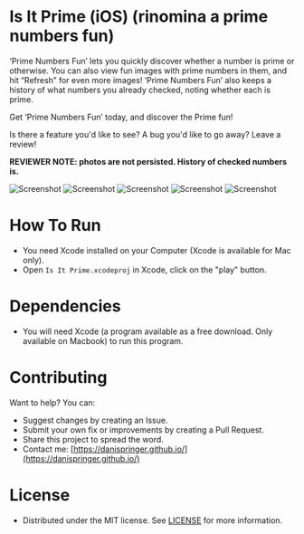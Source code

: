 # Is It Prime (iOS) (rinomina a prime numbers fun)
‘Prime Numbers Fun’ lets you quickly discover whether a number is prime or otherwise.
You can also view fun images with prime numbers in them, and hit “Refresh” for even more images!
‘Prime Numbers Fun’ also keeps a history of what numbers you already checked, noting whether each is prime.

Get ‘Prime Numbers Fun’ today, and discover the Prime fun!

Is there a feature you'd like to see? A bug you'd like to go away? Leave a review!

**REVIEWER NOTE: photos are not persisted. History of checked numbers is.**

![Screenshot](https://raw.githubusercontent.com/DaniSpringer/is-it-prime-ios/master/i/01.png) ![Screenshot](https://raw.githubusercontent.com/DaniSpringer/is-it-prime-ios/master/i/02.png) ![Screenshot](https://raw.githubusercontent.com/DaniSpringer/is-it-prime-ios/master/i/03.png) ![Screenshot](https://raw.githubusercontent.com/DaniSpringer/is-it-prime-ios/master/i/04.png) ![Screenshot](https://raw.githubusercontent.com/DaniSpringer/is-it-prime-ios/master/i/05.png)

# How To Run
- You need Xcode installed on your Computer (Xcode is available for Mac only).
- Open `Is It Prime.xcodeproj` in Xcode, click on the "play" button.


# Dependencies
- You will need Xcode (a program available as a free download. Only available on Macbook) to run this program.

# Contributing
Want to help? You can:
- Suggest changes by creating an Issue.
- Submit your own fix or improvements by creating a Pull Request.
- Share this project to spread the word.
- Contact me: [https://danispringer.github.io/](https://danispringer.github.io/)

# License
- Distributed under the MIT license. See [LICENSE](LICENSE) for more information.